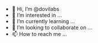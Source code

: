 - 👋 Hi, I’m @dovilabs
- 👀 I’m interested in ...
- 🌱 I’m currently learning ...
- 💞️ I’m looking to collaborate on ...
- 📫 How to reach me ...

<!---
dovilabs/dovilabs is a ✨ special ✨ repository because its `README.md` (this file) appears on your GitHub profile.
You can click the Preview link to take a look at your changes.
--->
